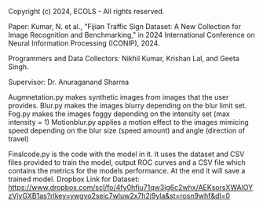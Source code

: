 Copyright (c) 2024, ECOLS - All rights reserved.

Paper: Kumar, N. et al., "Fijian Traffic Sign Dataset: A New Collection for Image Recognition and Benchmarking," in 2024 International Conference on Neural Information Processing (ICONIP), 2024.

Programmers and Data Collectors: Nikhil Kumar, Krishan Lal, and Geeta Singh.

Supervisor: Dr. Anuraganand Sharma

Augmnetation.py makes synthetic images from images that the user provides.
Blur.py makes the images blurry depending  on the blur limit set.
Fog.py makes the images foggy depending on the intensity set (max intensity = 1)
Motionblur.py applies a motion effect to the images mimicing speed depending on the blur size (speed amount) and angle (direction of travel)

Finalcode.py is the code with the model in it. It uses the dataset and CSV files provided to train the model, output ROC curves and a CSV file which contains the metrics for the models performance. At the end it will save a trained model. 
Dropbox Link for Dataset: https://www.dropbox.com/scl/fo/4fy0hfiu71qw3ig6c2whx/AEKsorsXWAlOYzViyGXB1as?rlkey=ywgvo2seic7wluw2x7h2j9yla&st=rosn9whf&dl=0 
